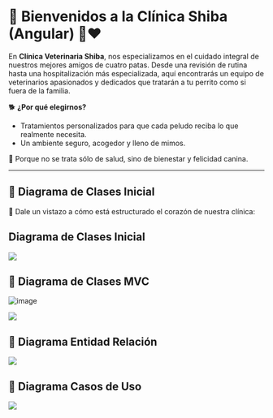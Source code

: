 # 🌟 Bienvenidos a la Clínica Shiba (Angular) 🐶❤️

En **Clínica Veterinaria Shiba**, nos especializamos en el cuidado integral de nuestros mejores amigos de cuatro patas. Desde una revisión de rutina hasta una hospitalización más especializada, aquí encontrarás un equipo de veterinarios apasionados y dedicados que tratarán a tu perrito como si fuera de la familia.

🐕 **¿Por qué elegirnos?**
- Tratamientos personalizados para que cada peludo reciba lo que realmente necesita.
- Un ambiente seguro, acogedor y lleno de mimos.

🌿 Porque no se trata sólo de salud, sino de bienestar y felicidad canina.

---

## 🔄 Diagrama de Clases Inicial
🤖 Dale un vistazo a cómo está estructurado el corazón de nuestra clínica:

## Diagrama de Clases Inicial

[![](https://img.plantuml.biz/plantuml/png/bPLDRzim38Rl_XL2Jcst5DtL68eMpO0TjjE6tcc9TWL8ea797T2Y_trqRAUoyz76fvWlAV5zJ2btCG6dphj2EuXHFJYB8Q5wBPGyNpIQpa6f_YIseHbYWNp5E8zfOaPQnD19BS-2w_MWCJOs9WOUzxkuBDKpMJEee5C7phu0Ro1Hd8lFo3-aQKE_8MfAy2w_5QE9KPbC76gOuMLX2msOKjcGXjSMe_Yf7S4Om50Z-o4hhwifBOpZjhrILKGE8HmsFlPuXd4Dlh8mcjzZybEM9RRW_Z8ay3rLEe3c4HDAfy2Mplt665lKie7z18BG-Vk4GLiA67EgqiC_OdDwAARIOt0Ewm9X6eaj0pECnYzPy_iet0wP1ZYZT36ANrKMt0ENQHEu6lMJS9DFXJcr3LEpmDcoaAC7yYt3RAW6uL5MdSUxq5F6kB6nfM0hDwCugL9dv5ScxQ7CVHwXUJH5W6umWPFDUs4qj2DoRxmDsrqCyRd3T78Ge97-WRDPdJVcoTZQwXCPwApluqSJUcyGdoe2DlafcUw_rRULkbglRzNgvlhwQhMxKagL906B_1mjS_DHAHNiC1NJ8gSB-f6ei9ZZNPRa-vUgaIj7pWDyK3IP-tJ1k-jTGN4dGzV_N_m7)](https://editor.plantuml.com/uml/bPN1Rjim38RlVWeXfwvRYkrg34MBPi0Essb3xxH4km8aqQ3a3kYmTnyTswdi96xZKyoVbFX_ffIxc81JvrsX7SIe7fp5a53zBPGy7pMQpa6fVYMseHbYWNp5E8zfOaPQnD19BS-2s-sWCJOs9WOUzxlwKAfdicPGGQSEd7q1ta6YE1UVaRz9quP-GjIKu5N-LumcHcKoSQfXXfU5BJHWIcL36bvRZEAdTWHZ04EDx8UilAwcj32E-_RMVOyjNk1RWwyiZDwFa7oNPOajkDyC2NmFbKwGUSI4qXImfKi_CSOMjMnWtq4WTFu-OT2M0iOSglJmXzYiivbApy4vhGk4QIBs3Cmm6JzapQ-ZS3ja6k2CqjKeVb9Py0XSfatWQjHFmaq-5URKTapD0cVBGeuUoBSCivaQX4TPTHxlGayPuyx6beAjt8pYf4gTaL-PT8Goztc6vjaK0Rh314usxuNHq878lV4sx7Snn9SEq-eWG2Fz0sUpEc_Cax6rrIiPwAplusSJUcyGdoe2DlafcQw_pPUDkjvkRzNcyytDzUPmevGgIG8M-JbQvkQZKYeuO2gcHTOB-f6ei9ZZNPRa-vUgaHj7pWEyKJIPUtV1g-j3GN4dGzV_NVm7)

## 🔄 Diagrama de Clases MVC

![image](https://github.com/user-attachments/assets/0ed1613b-a4b9-423c-b0d6-bab05799bb1b)

[![](https://editor.plantuml.com/uml/fLTDRzim3BtxLnWzTTqQRDTWA5ea0pPWFMt8dR6PL9Wj1RII0XtstqSxSarzEHkQKoA-9puzaRHptraWUsoRuW3LBzXZ-MXgR4pvkoZvKpNGTUMgKQWjkhN-yxx2-jZ0ilnXIUdzjAvDkoMCroj3X2QnZWtlGrxWJo5oFq9N6GioTou7mKj24TPGBqkbxRHqm8wbx1e3OX7r3gazeyCzTiOcj2DxLvkyz0rQv0YGCc-n3hi3LWeQzH_IzB5ziAWhPJHsuUbPsxEXEY_y9u65jhzpJ_WEgoVMlGQBCMTDPlzFjtGWFerPcVP045t2ERZXp77ig7i7i5khxc2qsZRHoKO4ysl-9iAUr8UwLLfrblZsw2qtC-UazF3gqrLvStjxnryMYvihvzMoh8osZ3YxEJRP1FuuWCS6M9OJLbPMY9U9boMyddKWZflDa_fBs6B19nc7megLacc4OTvaSE46FJi9zqDcSgZhTyloP5Gz8Q2oHoxi5o0kAjF5W1EIapm4l_D-dzt2NNPMN53ZK7Dgif0Asgq2-Z9qVbBkLqvYYDlrLQ_mDg5PNEK5tMD3pmdFOuIJWw0wv-Y0he64x6i7-23hH6R8JOyB9v8fPWur2-DphT42v_3B9nvE5yGCcDaIJGDw0NraidFucRXgR-warS2UzG29eeWJjgPMErLTG66ZsZus2-grG_UqDK1ru9ve_WrhXbJRRnG-I_MjcMzt5vSTdRulXyZid-rE5_TQC9r0k999Sk4AmlgTEOn0PNBb2ZokuSm6cT9qqM_wr3zGmvFaQpEN9Lag6TD2GpYRU8WiuWT7_pGwltkEGOyGptP1S46Fa1wiWYG07Z4zlmHH03nYE6K4PGXvuDmm42GFKXH36ovaw_NOMLCTHxPJo8byTPomGq9Uqbx73Ii-v2OTTjofp4DMOA_3nuKRyZ9E5yKzloRs_tp-0W00)](https://img.plantuml.biz/plantuml/png/fLTDRzim3BtxLnWzTTqQRDTWA5ea0pPWFMt8dR6OL9Wi1RAI0XtstqSxSarzEHkQKoA-9puzaRHptpcmxjYgwW3DBzXZ_MW4AbF_hchwD0gwhbufYTgXN-i_xniKHmNB-eUpKk-dTMtQhSLqlJ7Meiciew9zR13uKx7SZz0rnW7FNSfXuIMZ20M8PIsrcvOEs96KdJB05b7lqBPdTBp7phYCTYJl1ArlZL48EjM-GOT40IlDMxp3xe2D12N_Gvi-jWyETIEDnYu-FcbxDbQKJVzfmK7RNteWV8VD4-bUWyEKixPc_q_NTB1q6hCoxS52SWldu8Oofx6ZxXt0RYsxWz5ogvAJZGZY2_h6me7K1z5ABJjdwVhiMsvcpadkuTMdg_hczlQElYmMDrVUgsNT6Eq8SNPpxB89_740Znsmh2SihwmOpnClQtWzwq0SDvidzPUmnOfECaw55IcrHZ73Wj7Wmme3EotkXypMewxVBUkJaM92GEEELDWlOAceJ9S2JcYzv27udVRxx1VkYiFYWXgFcbDJX3JGRYNOBqFhP-L-fIJ6Khk-wcNUPZIpgxoWUspeEU5b37Do42HAZWve0PR9llQ03xnEU8RIzBXm8fvYvb2pC3hN6XrGZh1yqk5qGSo0cItHFA0Nq4ScEuUVcQiEvavU3Un93rXM56d2rWYvayq552hPzh5PKAyTkgUj0IiYzrZpRqWpvDf-8_6Pgs_DVBlxEE_e_7rvH67_OdVwUD22-GJCbKAI2rSGr-_COHYgaAjKu6aD5pOebAQFVjEd_e4QdwHScwKisL8fc1ORGjdOGsIHFZZwfz7vvNCC1eHqjZE23mQ4_61b90O8YFdvnOWC413ZASCeGoW0buO18mMGgXhQSC5RhyVEckevl9rYJkAhvyGT4lEozdfkNF4nD-kmvqvb7hCYUpq-BToOLt2wgkxfDR7_w_CN)


## 🔄 Diagrama Entidad Relación
[![](https://img.plantuml.biz/plantuml/png/hPJRQi9048Rlzob2BWk-W8WeIczAeHVYhOoRYHtOGzZT53pqtJiResvYJLjehf9__ft3bqbcFe0BjLP2e0aKzjb24TzXTXGPNqyIYrf1DivyS6HssMJozZATDZ5ZzTRXDTHeqZg7jgUXuXIkRpJ1WKTpooq-hqsyWfSsmAK9AjYaxC_b7HoWgs01yJ2Pq3nMw6DtfR9m5j2Kw7JhIiwLDlJ6G4PLz4SxmzhSKtgERTu6cXUQ376KKxZ1iNgf1aWF0LnZG9R0aVsNQkWhb0IAVW7Ar7eUq4Yo1dt2_hkEemufcqtQPW_Yoa407OaF3rMYV8yrbX2m4QZOw7QZkhdRu4T2wr7nfRExlozavHYRNLXTEUZitJcmvkHTlJOHCVeb-SeQsge6uNsSJnPyb_BbGK92w6wGovTzEer6zdZzniPP7ZY0kUWkQMjRTzZajvULYpJKkbUT1dA7l387jbwAFR99sd83gTmwpzZPGqQgUiyc8MOyU_nbVG40)](https://editor.plantuml.com/uml/XL7B2i8m4BpdAqAFGd-Wb58Gl8ZW7yZQR2MG9hBP7hJrtqrQMpKUp2cPsSVCfFOCn7rdX43BcczoQtIueHo436VJeEeDo49w9cqliYoF-wgQEEkwC-5AJLZZYD0b69emWj92omGUxNksUAmY3k0Rnx28q2eK6VT_FS4TlX5K49krvUbvHH_LjSR13A1jaRfNrKTVwpYnWI4gbLgRmphzfhIBCeEX9Svnp7CthCOAcN4WC1EYHglY1pm1)

## 🔄 Diagrama Casos de Uso
[![](https://img.plantuml.biz/plantuml/svg/TPDBRjim48RtFCKW-mI9PIT8KHG9t2wwAneu-p4vKGVcm-1GGX_egNg4NgoaB3gMd082XlZdcuT-KG-ICAREMMNf9K4A4Bdzbi1m99quU2KxzdkCw62FUeSjFQKVbg2aqRUM5EeK8bmyKwB87YE72q21lYRMbiad6aIjglfe77kM5D64EEHGgMDJUEs6y4i1T48QXNAthvkFu51qI3YKhJStPtbzCdAzMPpbyzI4hZ1XP9fJvb6d3Yt_n0YIWjw18J0nj7NWyZzmdnjcO4Ql9kE3byvcpsSxtauWT5lE2EMFO-g6TvbGPs_IprnVR-uBTu9zzgnBCo7XltyyK7uiIBQUtD71wrdHCmkN9RSsj9MPsFpKYOwyvGXe9zJYhJQVP4zv2Si63Kb59vv_eNpbe4SR8kgoQAMMRzl7_YL4Tq2BuuwbNelZWDNXhTHlrLzUVYWNvH0NOsp6U3l6EuL3l1_YmPUnybhfsU6c7ffwMAaYlxygBi0x-fx86obQCsZBLosB3LpbcgonrxRBhXorrOccr4CkAB_dFm00)](https://editor.plantuml.com/uml/TPDBRjim48RtFCKW-mI9PIT8KHG9t2wwAneu-p4vKGVcm-1GGX_egNg4NgoaB3gMd082XlZdcuT-KG-ICAREMMNf9K4A4Bdzbi1m99quU2KxzdkCw62FUeSjFQKVbg2aqRUM5EeK8bmyKwB87YE72q21lYRMbiad6aIjglfe77kM5D64EEHGgMDJUEs6y4i1T48QXNAthvkFu51qI3YKhJStPtbzCdAzMPpbyzI4hZ1XP9fJvb6d3Yt_n0YIWjw18J0nj7NWyZzmdnjcO4Ql9kE3byvcpsSxtauWT5lE2EMFO-g6TvbGPs_IprnVR-uBTu9zzgnBCo7XltyyK7uiIBQUtD71wrdHCmkN9RSsj9MPsFpKYOwyvGXe9zJYhJQVP4zv2Si63Kb59vv_eNpbe4SR8kgoQAMMRzl7_YL4Tq2BuuwbNelZWDNXhTHlrLzUVYWNvH0NOsp6U3l6EuL3l1_YmPUnybhfsU6c7ffwMAaYlxygBi0x-fx86obQCsZBLosB3LpbcgonrxRBhXorrOccr4CkAB_dFm00)
